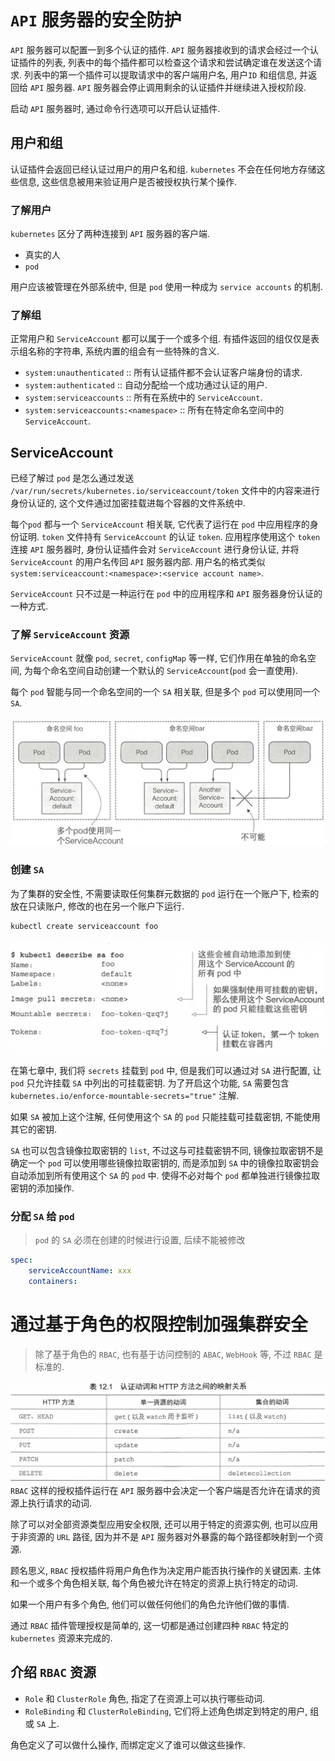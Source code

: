 ```toc
```

# `API` 服务器的安全防护

`API` 服务器可以配置一到多个认证的插件. `API` 服务器接收到的请求会经过一个认证插件的列表, 列表中的每个插件都可以检查这个请求和尝试确定谁在发送这个请求. 列表中的第一个插件可以提取请求中的客户端用户名, 用户`ID` 和组信息, 并返回给 `API` 服务器. `API` 服务器会停止调用剩余的认证插件并继续进入授权阶段.

启动 `API` 服务器时, 通过命令行选项可以开启认证插件.

## 用户和组

认证插件会返回已经认证过用户的用户名和组. `kubernetes` 不会在任何地方存储这些信息, 这些信息被用来验证用户是否被授权执行某个操作.

### 了解用户

`kubernetes` 区分了两种连接到 `API` 服务器的客户端.

* 真实的人
* `pod`

用户应该被管理在外部系统中, 但是 `pod` 使用一种成为 `service accounts` 的机制.

### 了解组

正常用户和 `ServiceAccount` 都可以属于一个或多个组. 有插件返回的组仅仅是表示组名称的字符串, 系统内置的组会有一些特殊的含义.

* `system:unauthenticated` :: 所有认证插件都不会认证客户端身份的请求.
* `system:authenticated` :: 自动分配给一个成功通过认证的用户.
* `system:serviceaccounts` :: 所有在系统中的 `ServiceAccount`.
* `system:serviceaccounts:<namespace>` :: 所有在特定命名空间中的 `ServiceAccount`.

## ServiceAccount

已经了解过 `pod` 是怎么通过发送 `/var/run/secrets/kubernetes.io/serviceaccount/token` 文件中的内容来进行身份认证的, 这个文件通过加密挂载进每个容器的文件系统中.

每个`pod` 都与一个 `ServiceAccount` 相关联, 它代表了运行在 `pod` 中应用程序的身份证明. `token` 文件持有 `ServiceAccount` 的认证 `token`. 应用程序使用这个 `token` 连接 `API` 服务器时, 身份认证插件会对 `ServiceAccount` 进行身份认证, 并将 `ServiceAccount` 的用户名传回 `API` 服务器内部. 用户名的格式类似 `system:serviceaccount:<namespace>:<service account name>`.

`ServiceAccount` 只不过是一种运行在 `pod` 中的应用程序和 `API` 服务器身份认证的一种方式.

### 了解 `ServiceAccount` 资源

`ServiceAccount` 就像 `pod`, `secret`, `configMap` 等一样, 它们作用在单独的命名空间, 为每个命名空间自动创建一个默认的 `ServiceAccount`(`pod` 会一直使用).

每个 `pod` 智能与同一个命名空间的一个 `SA` 相关联, 但是多个 `pod` 可以使用同一个 `SA`.

![](assert/Pasted%20image%2020220803173226.png)

### 创建 `SA`

为了集群的安全性, 不需要读取任何集群元数据的 `pod` 运行在一个账户下, 检索的放在只读账户, 修改的也在另一个账户下运行.

```bash
kubectl create serviceaccount foo
```

![](assert/Pasted%20image%2020220803174649.png)

在第七章中, 我们将 `secrets` 挂载到 `pod` 中, 但是我们可以通过对 `SA` 进行配置, 让 `pod` 只允许挂载 `SA` 中列出的可挂载密钥. 为了开启这个功能, `SA` 需要包含 `kubernetes.io/enforce-mountable-secrets="true"` 注解.

如果 `SA` 被加上这个注解, 任何使用这个 `SA` 的 `pod` 只能挂载可挂载密钥, 不能使用其它的密钥.

`SA` 也可以包含镜像拉取密钥的 `list`, 不过这与可挂载密钥不同, 镜像拉取密钥不是确定一个 `pod` 可以使用哪些镜像拉取密钥的, 而是添加到 `SA` 中的镜像拉取密钥会自动添加到所有使用这个 `SA` 的 `pod` 中. 使得不必对每个 `pod` 都单独进行镜像拉取密钥的添加操作.

### 分配 `SA` 给 `pod`

> `pod` 的 `SA` 必须在创建的时候进行设置, 后续不能被修改

```yaml
spec:
    serviceAccountName: xxx
    containers:
```

# 通过基于角色的权限控制加强集群安全

> 除了基于角色的 `RBAC`, 也有基于访问控制的 `ABAC`, `WebHook` 等, 不过 `RBAC` 是标准的.

![](assert/Pasted%20image%2020220803180524.png)
`RBAC` 这样的授权插件运行在 `API` 服务器中会决定一个客户端是否允许在请求的资源上执行请求的动词.

除了可以对全部资源类型应用安全权限, 还可以用于特定的资源实例, 也可以应用于非资源的 `URL` 路径, 因为并不是 `API` 服务器对外暴露的每个路径都映射到一个资源.

顾名思义, `RBAC` 授权插件将用户角色作为决定用户能否执行操作的关键因素. 主体和一个或多个角色相关联, 每个角色被允许在特定的资源上执行特定的动词.

如果一个用户有多个角色, 他们可以做任何他们的角色允许他们做的事情.

通过 `RBAC` 插件管理授权是简单的, 这一切都是通过创建四种 `RBAC` 特定的 `kubernetes` 资源来完成的.

## 介绍 `RBAC` 资源

* `Role` 和 `ClusterRole` 角色, 指定了在资源上可以执行哪些动词.
* `RoleBinding` 和 `ClusterRoleBinding`, 它们将上述角色绑定到特定的用户, 组或 `SA` 上.

角色定义了可以做什么操作, 而绑定定义了谁可以做这些操作.

